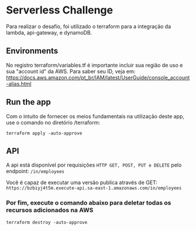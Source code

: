# Serverless Challenge

Para realizar o desafio, foi utilizado o terraform para a integração da lambda, api-gateway, e dynamoDB.

## Environments

No registro terraform/variables.tf é importante incluir sua região de uso e sua "account id" da AWS.
Para saber seu ID, veja em: https://docs.aws.amazon.com/pt_br/IAM/latest/UserGuide/console_account-alias.html

## Run the app

Com o intuito de fornecer os meios fundamentais na utilização deste app, use o comando no diretório /terraform:

`terraform apply -auto-approve`

## API

A api está disponível por requisições `HTTP GET, POST, PUT e DELETE` pelo endpoint: `/in/employees`

Você é capaz de executar uma versão publica através de GET: `https://bzbiyj4t5m.execute-api.sa-east-1.amazonaws.com/in/employees`

### Por fim, execute o comando abaixo para deletar todas os recursos adicionados na AWS

`terraform destroy -auto-approve`
